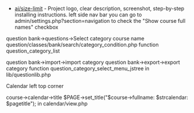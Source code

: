 - [ai/size-limit](https://github.com/ai/size-limit#readme) - Project logo, clear description, screenshot, step-by-step installing instructions.
left side nav bar you can go to admin/settings.php?section=navigation to check the "Show course full names" checkbox

question bank->questions->Select category course name  question/classes/bank/search/category_condition.php function question_category_list

question bank->import->import category
question bank->export->export category function  question_category_select_menu_jstree in lib/questionlib.php

Calendar left top corner 

course->calendar->title $PAGE->set_title("$course->fullname: $strcalendar: $pagetitle"); in calendar/view.php
